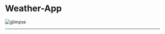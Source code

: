 # Weather-App


![glimpse](https://github.com/mayuriwasu1/CSS-mini-projects/blob/main/CSSexperiments/Eve_Sun/ss.png)

---
